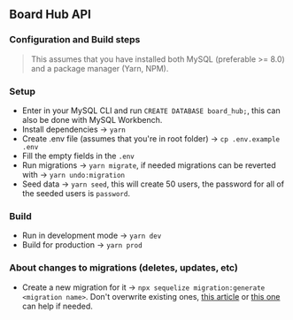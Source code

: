 ## Board Hub API 

### Configuration and Build steps
> This assumes that you have installed both MySQL (preferable >= 8.0) and a package manager (Yarn, NPM).

### Setup
- Enter in your MySQL CLI and run `CREATE DATABASE board_hub;`, this can also be done with MySQL Workbench.
- Install dependencies → `yarn`
- Create .env file (assumes that you're in root folder) → `cp .env.example .env`
- Fill the empty fields in the `.env`
- Run migrations → `yarn migrate`, if needed migrations can be reverted with → `yarn undo:migration`
- Seed data → `yarn seed`, this will create 50 users, the password for all of the seeded users is `password`.

### Build
- Run in development mode → `yarn dev`
- Build for production → `yarn prod`

### About changes to migrations (deletes, updates, etc)

- Create a new migration for it → `npx sequelize migration:generate <migration name>`. Don't overwrite existing ones, [this article](https://dev.to/anayooleru/modifying-an-existing-sequelize-migration-1mnn)  or [this one](https://sequelize.org/master/manual/migrations.html) can help if needed.